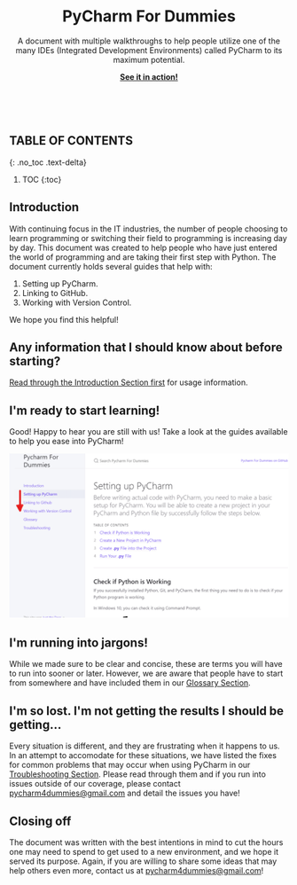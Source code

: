 <p align="center">
    <h1 align="center">PyCharm For Dummies</h1>
    <p align="center">A document with multiple walkthroughs to help people utilize one of the many IDEs (Integrated Development Environments) called PyCharm to its maximum potential.</p>
    <p align="center"><strong><a href="https://harryseo1992.github.io/Pycharm-For-Dummies/">See it in action!</a></strong></p>
    <br><br><br>
</p>

## TABLE OF CONTENTS
{: .no_toc .text-delta}
1. TOC
{:toc}

## Introduction

With continuing focus in the IT industries, the number of people choosing to learn programming or switching their field to programming is increasing day by day. This document was created to help people who have just entered the world of programming and are taking their first step with Python. The document currently holds several guides that help with:

1. Setting up PyCharm.
2. Linking to GitHub.
3. Working with Version Control.

We hope you find this helpful!

## Any information that I should know about before starting?

[Read through the Introduction Section first](https://harryseo1992.github.io/Pycharm-For-Dummies/) for usage information.


## I'm ready to start learning!

Good! Happy to hear you are still with us! Take a look at the guides available to help you ease into PyCharm!

![read_guides](https://github.com/harryseo1992/Pycharm-For-Dummies/blob/gh-pages/assets/images/take_a_look_at_our_guides.png?raw=true "Our guides!")

## I'm running into jargons!

While we made sure to be clear and concise, these are terms you will have to run into sooner or later. However, we are aware that people have to start from somewhere and have included them in our [Glossary Section](https://harryseo1992.github.io/Pycharm-For-Dummies/docs/search/).


## I'm so lost. I'm not getting the results I should be getting...

Every situation is different, and they are frustrating when it happens to us. In an attempt to accomodate for these situations, we have listed the fixes for common problems that may occur when using PyCharm in our [Troubleshooting Section](https://harryseo1992.github.io/Pycharm-For-Dummies/docs/index-test/). Please read through them and if you run into issues outside of our coverage, please contact pycharm4dummies@gmail.com and detail the issues you have!


## Closing off

The document was written with the best intentions in mind to cut the hours one may need to spend to get used to a new environment, and we hope it served its purpose. Again, if you are willing to share some ideas that may help others even more, contact us at pycharm4dummies@gmail.com!


